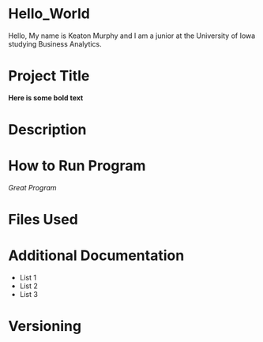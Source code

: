 # Hello_World
Hello, My name is Keaton Murphy and I am a junior at the University of Iowa studying Business Analytics. 
# Project Title
**Here is some bold text**
# Description
# How to Run Program
*Great Program*
# Files Used
# Additional Documentation
- List 1
- List 2
- List 3
# Versioning

